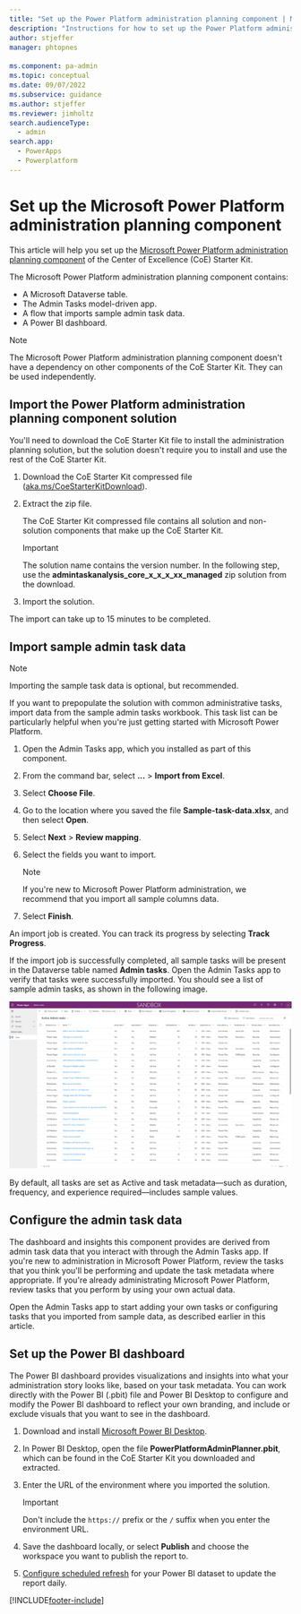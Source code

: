 ```yaml
---
title: "Set up the Power Platform administration planning component | Microsoft Docs"
description: "Instructions for how to set up the Power Platform administration planning component of the CoE Starter Kit."
author: stjeffer
manager: phtopnes

ms.component: pa-admin
ms.topic: conceptual
ms.date: 09/07/2022
ms.subservice: guidance
ms.author: stjeffer
ms.reviewer: jimholtz
search.audienceType: 
  - admin
search.app: 
  - PowerApps
  - Powerplatform
---
```

# Set up the Microsoft Power Platform administration planning component

This article will help you set up the [Microsoft Power Platform administration planning component](admin-tasks-component.md) of the Center of Excellence (CoE) Starter Kit.

The Microsoft Power Platform administration planning component contains:

- A Microsoft Dataverse table.
- The Admin Tasks model-driven app.
- A flow that imports sample admin task data.
- A Power BI dashboard.

> [!NOTE]
> The Microsoft Power Platform administration planning component doesn't have a dependency on other components of the CoE Starter Kit. They can be used independently.

## Import the Power Platform administration planning component solution

You'll need to download the CoE Starter Kit file to install the administration planning solution, but the solution doesn't require you to install and use the rest of the CoE Starter Kit.

1. Download the CoE Starter Kit compressed file ([aka.ms/CoeStarterKitDownload](https://aka.ms/CoeStarterKitDownload)).

2. Extract the zip file.

   The CoE Starter Kit compressed file contains all solution and non-solution components that make up the CoE Starter Kit.

   > [!IMPORTANT]
   > The solution name contains the version number. In the following step, use the **admintaskanalysis_core_x_x_x_xx_managed** zip solution from the download.

3. Import the solution.

The import can take up to 15 minutes to be completed.

## Import sample admin task data

> [!NOTE]
> Importing the sample task data is optional, but recommended.

If you want to prepopulate the solution with common administrative tasks, import data from the sample admin tasks workbook. This task list can be particularly helpful when you're just getting started with Microsoft Power Platform.

1. Open the Admin Tasks app, which you installed as part of this component.

1. From the command bar, select **...** > **Import from Excel**.

1. Select **Choose File**.

1. Go to the location where you saved the file **Sample-task-data.xlsx**, and then select **Open**.

1. Select **Next** > **Review mapping**.

1. Select the fields you want to import.

   > [!NOTE]
   > If you're new to Microsoft Power Platform administration, we recommend that you import all sample columns data.

1. Select **Finish**.

An import job is created. You can track its progress by selecting **Track Progress**.

If the import job is successfully completed, all sample tasks will be present in the Dataverse table named **Admin tasks**. Open the Admin Tasks app to verify that tasks were successfully imported. You should see a list of sample admin tasks, as shown in the following image.<!--note from editor: A reader who has low vision or isn't able to see graphics clearly should be able to understand what this image is showing. Usually I'd recommend adding alt text that describes everything in the image, but it looks like the image only shows 50 out of 76 possible tasks. With that in mind, what do you think of the following alt text? Do you think it's sufficiently descriptive for someone who can't see the image but just needs to know the gist of it? If the reader should know everything the image is showing, please use the :::image type="complex" markup and create a long description that includes everything relevant to the reader.-->

![Admin Tasks app showing a list of tasks such as 'Add a user to a Dataverse role' and 'Check failing flows'.](media/Admin-task-app.png "Admin Tasks app showing a list of tasks such as 'Add a user to a Dataverse role' and 'Check failing flows'.")

By default, all tasks are set as Active and task metadata—such as duration, frequency, and experience required—includes sample values.<!--note from editor: Edit okay? If you say "all metadata," it's confusing to include examples. (And it's not our style any more to use "etc." or "and so on." See https://styleguides.azurewebsites.net/Styleguide/Read?id=2700&topicid=29202.-->

## Configure the admin task data

The dashboard and insights this component provides are derived from admin task data that you interact with through the Admin Tasks app. If you're new to administration in Microsoft Power Platform, review the tasks that you think you'll be performing and update the task metadata where appropriate. If you're already administrating Microsoft Power Platform, review tasks that you perform by using your own actual data.<!--note from editor: Edit okay? Wasn't sure what "the exact data" meant.-->

Open the Admin Tasks app to start adding your own tasks or configuring tasks that you imported from sample data, as described earlier in this article.

## Set up the Power BI dashboard

The Power BI dashboard provides visualizations and insights into what your administration story looks like, based on your task metadata. You can work directly with the Power BI (.pbit) file and Power BI Desktop to configure and modify the Power BI dashboard to reflect your own branding, and include or exclude visuals that you want to see in the dashboard.<!--note from editor: Suggested. Microsoft style is to focus on what the reader needs to do, rather than what our software lets, enables, or gives the reader the flexibility to do.-->

1. Download and install [Microsoft Power BI Desktop](https://www.microsoft.com/download/details.aspx?id=58494).

2. In Power BI Desktop, open the file **PowerPlatformAdminPlanner.pbit**, which can be found in the CoE Starter Kit you downloaded and extracted.

3. Enter the URL of the environment where you imported the solution.

   > [!IMPORTANT]
   > Don't include the `https://` prefix or the `/` suffix when you enter the environment URL.

4. Save the dashboard locally, or select **Publish** and choose the workspace you want to publish the report to.

5. [Configure scheduled refresh](/power-bi/connect-data/refresh-data#configure-scheduled-refresh) for your Power BI dataset to update the report daily.

[!INCLUDE[footer-include](../../includes/footer-banner.md)]
